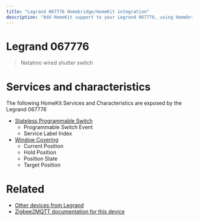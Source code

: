 ```yaml
---
title: "Legrand 067776 Homebridge/HomeKit integration"
description: "Add HomeKit support to your Legrand 067776, using Homebridge, Zigbee2MQTT and homebridge-z2m."
---
```

<!---
This file has been GENERATED using src/docgen/docgen.ts
DO NOT EDIT THIS FILE MANUALLY!
-->
# Legrand 067776
> Netatmo wired shutter switch


# Services and characteristics
The following HomeKit Services and Characteristics are exposed by
the Legrand 067776

* [Stateless Programmable Switch](../../action.md)
  * Programmable Switch Event
  * Service Label Index
* [Window Covering](../../cover.md)
  * Current Position
  * Hold Position
  * Position State
  * Target Position


# Related
* [Other devices from Legrand](../index.md#legrand)
* [Zigbee2MQTT documentation for this device](https://www.zigbee2mqtt.io/devices/067776.html)